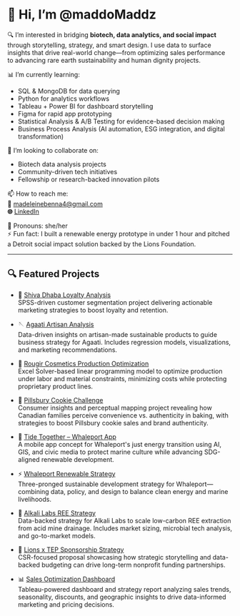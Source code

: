 # 👋 Hi, I’m @maddoMaddz

🔍 I’m interested in bridging **biotech, data analytics, and social impact** through storytelling, strategy, and smart design. I use data to surface insights that drive real-world change—from optimizing sales performance to advancing rare earth sustainability and human dignity projects.

📊 I’m currently learning:  
- SQL & MongoDB for data querying  
- Python for analytics workflows  
- Tableau + Power BI for dashboard storytelling  
- Figma for rapid app prototyping  
- Statistical Analysis & A/B Testing for evidence-based decision making  
- Business Process Analysis (AI automation, ESG integration, and digital transformation)

🤝 I’m looking to collaborate on:
- Biotech data analysis projects  
- Community-driven tech initiatives  
- Fellowship or research-backed innovation pilots  

📫 How to reach me:  
**📧** madeleinebenna4@gmail.com  
**🌐** [LinkedIn](https://www.linkedin.com/in/madeleine-benna/)

💬 Pronouns: she/her  
⚡ Fun fact: I built a renewable energy prototype in under 1 hour and pitched a Detroit social impact solution backed by the Lions Foundation.

---

## 🔍 Featured Projects

- 🍛 [Shiva Dhaba Loyalty Analysis](https://github.com/maddoMaddz/shiva-dhaba-loyalty-analysis)  
  SPSS-driven customer segmentation project delivering actionable marketing strategies to boost loyalty and retention.

- 🪡 [Agaati Artisan Analysis](https://github.com/maddoMaddz/agaati-artisan-analysis)  
  Data-driven insights on artisan-made sustainable products to guide business strategy for Agaati. Includes regression models, visualizations, and marketing recommendations.

- 💄 [Rougir Cosmetics Production Optimization](https://github.com/maddoMaddz/rougir-cosmetics-production-optimization)  
  Excel Solver-based linear programming model to optimize production under labor and material constraints, minimizing costs while protecting proprietary product lines.

- 🍪 [Pillsbury Cookie Challenge](https://github.com/maddoMaddz/pillsbury-cookie-challenge)  
  Consumer insights and perceptual mapping project revealing how Canadian families perceive convenience vs. authenticity in baking, with strategies to boost Pillsbury cookie sales and brand authenticity.

- 🌊 [Tide Together – Whaleport App](https://github.com/maddoMaddz/tide-together-whaleport)  
  A mobile app concept for Whaleport's just energy transition using AI, GIS, and civic media to protect marine culture while advancing SDG-aligned renewable development.

- ⚡ [Whaleport Renewable Strategy](https://github.com/maddoMaddz/whaleport-renewable-strategy)  
  Three-pronged sustainable development strategy for Whaleport—combining data, policy, and design to balance clean energy and marine livelihoods.

- 🧪 [Alkali Labs REE Strategy](https://github.com/maddoMaddz/alkali-labs-ree-strategy)  
  Data-backed strategy for Alkali Labs to scale low-carbon REE extraction from acid mine drainage. Includes market sizing, microbial tech analysis, and go-to-market models.

- 🤝 [Lions x TEP Sponsorship Strategy](https://github.com/maddoMaddz/lionsxtep-sponsorship-strategy)  
  CSR-focused proposal showcasing how strategic storytelling and data-backed budgeting can drive long-term nonprofit funding partnerships.

- 📊 [Sales Optimization Dashboard](https://github.com/maddoMaddz/sales-optimization-dashboard)  
  Tableau-powered dashboard and strategy report analyzing sales trends, seasonality, discounts, and geographic insights to drive data-informed marketing and pricing decisions.
